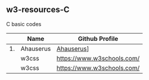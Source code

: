 ## w3-resources-C
C basic codes

|| Name | Github Profile |
|-|------|-----------------|
|1.| Ahauserus | [Ahauserus](https://github.com/Ahauserus)] |
|| w3css | https://www.w3schools.com/ |
|| w3css | https://www.w3schools.com/ |

